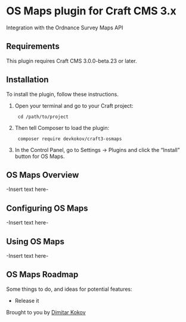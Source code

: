 # OS Maps plugin for Craft CMS 3.x

Integration with the Ordnance Survey Maps API

## Requirements

This plugin requires Craft CMS 3.0.0-beta.23 or later.

## Installation

To install the plugin, follow these instructions.

1. Open your terminal and go to your Craft project:

        cd /path/to/project

2. Then tell Composer to load the plugin:

        composer require devkokov/craft3-osmaps

3. In the Control Panel, go to Settings → Plugins and click the “Install” button for OS Maps.

## OS Maps Overview

-Insert text here-

## Configuring OS Maps

-Insert text here-

## Using OS Maps

-Insert text here-

## OS Maps Roadmap

Some things to do, and ideas for potential features:

* Release it

Brought to you by [Dimitar Kokov](https://github.com/devkokov)
